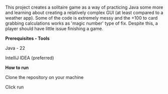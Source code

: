 This project creates a solitaire game as a way of practicing Java some more and learning about creating a relatively complex GUI (at least compared to a weather app). 
Some of the code is extremely messy and the +100 to card grabbing calculations works as 'magic number' type of fix. Despite this, a player should have little issue finishing a game.

**Prerequisites - Tools**

Java - 22

IntelliJ IDEA (preferred)


**How to run**

Clone the repository on your machine

Click run
